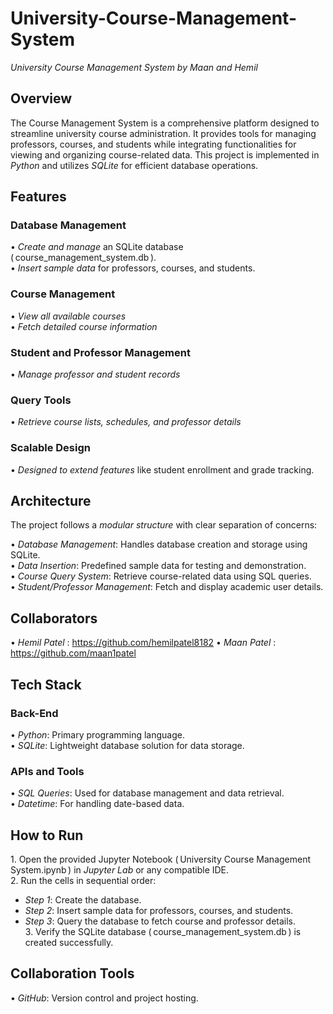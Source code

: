 # University-Course-Management-System  
*University Course Management System by Maan and Hemil*  

## Overview  
The Course Management System is a comprehensive platform designed to streamline university course administration. It provides tools for managing professors, courses, and students while integrating functionalities for viewing and organizing course-related data. This project is implemented in *Python* and utilizes *SQLite* for efficient database operations.  

## Features  

### Database Management  
•⁠  ⁠*Create and manage* an SQLite database (⁠ course_management_system.db ⁠).  
•⁠  ⁠*Insert sample data* for professors, courses, and students.  

### Course Management  
•⁠  ⁠*View all available courses*  
•⁠  ⁠*Fetch detailed course information*  

### Student and Professor Management  
•⁠  ⁠*Manage professor and student records*  

### Query Tools  
•⁠  ⁠*Retrieve course lists, schedules, and professor details*  

### Scalable Design  
•⁠  ⁠*Designed to extend features* like student enrollment and grade tracking.  

## Architecture  
The project follows a *modular structure* with clear separation of concerns:  

•⁠  ⁠*Database Management*: Handles database creation and storage using SQLite.  
•⁠  ⁠*Data Insertion*: Predefined sample data for testing and demonstration.  
•⁠  ⁠*Course Query System*: Retrieve course-related data using SQL queries.  
•⁠  ⁠*Student/Professor Management*: Fetch and display academic user details.  

## Collaborators  
•⁠  ⁠*Hemil Patel*  : https://github.com/hemilpatel8182
•⁠  ⁠*Maan Patel*   : https://github.com/maan1patel

## Tech Stack  

### Back-End  
•⁠  ⁠*Python*: Primary programming language.  
•⁠  ⁠*SQLite*: Lightweight database solution for data storage.  

### APIs and Tools  
•⁠  ⁠*SQL Queries*: Used for database management and data retrieval.  
•⁠  ⁠*Datetime*: For handling date-based data.  

## How to Run  
1.⁠ ⁠Open the provided Jupyter Notebook (⁠ University Course Management System.ipynb ⁠) in *Jupyter Lab* or any compatible IDE.  
2.⁠ ⁠Run the cells in sequential order:  
   - *Step 1*: Create the database.  
   - *Step 2*: Insert sample data for professors, courses, and students.  
   - *Step 3*: Query the database to fetch course and professor details.  
3.⁠ ⁠Verify the SQLite database (⁠ course_management_system.db ⁠) is created successfully.  

## Collaboration Tools  
•⁠  ⁠*GitHub*: Version control and project hosting.
